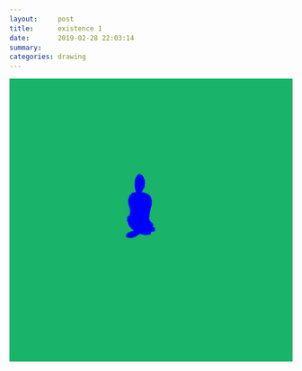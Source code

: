 ```yaml
---
layout:     post
title:      existence 1
date:       2019-02-28 22:03:14
summary:    
categories: drawing
---
```

![existence 1](/images/diary/existence-1.png ".")
